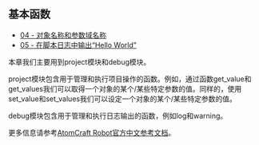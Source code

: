 ## 基本函数
* <a href="Atom_Craft_Robot_Part_04.md" target="_blank">04 - 对象名称和参数域名称</a>
* <a href="Atom_Craft_Robot_Part_05.md" target="_blank">05 - 在脚本日志中输出“Hello World”</a>

本章我们主要用到project模块和debug模块。

project模块包含用于管理和执行项目操作的函数。例如，通过函数get_value和get_values我们可以取得一个对象的某个/某些特定参数的值。同样的，使用set_value和set_values我们可以设定一个对象的某个/某些特定参数的值。

debug模块包含用于管理和执行日志输出的函数，例如log和warning。

更多信息请参考<a href="https://www.criware.cn/public/upload/chm/CRI_ADX2_Tools_Manual_zh_public/criatom_tools_atomcraft_api_refmodule.html" target="_blank">AtomCraft Robot官方中文参考文档</a>。